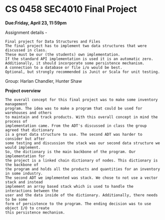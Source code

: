 # CS 0458 SEC4010 Final Project 

<b> Due:Friday, April 23, 11:59pm </b>

Assignment details -

	Final project for Data Structures and Files
	The final project has to implement two data structures that were discussed in class. 
	These must be our (the students) own implementation. 
	If the standard API implementation is used it is an automatic zero.   
	Additionally, it should incorporate some persistence mechanism. 
	A connection to a database or file i/o would be best. 
	Optional, but strongly recommended is Junit or Scala for unit testing. 
	
Group: Harlan Chandler, Hunter Shaw

<b> Project overview </b>

	The overall concept for this final project was to make some inventory management 
	program. The idea was to make a program that could be used for warehouses and others
	to maintain and track products. With this overall concept in mind the process of
	implementation came. From the ADT's discussed in class the group agreed that dictionary
	is a great data structure to use. The second ADT was harder to consider but after
	some testing and discussion the stack was our second data structure we would implement. 
	So, the dictionary is the main backbone of the program. Our implementation for
	the project is a linked chain dictionary of nodes. This dictionary is the backbone of
	the program and holds all the products and quantities for an inventory in some industry.
	The second ADT we implemented was stack. We chose to not use a vector stack and instead
	implement an array based stack which is used to handle the interactions between the
	user and the data inside of the dictionary. Additionally, there needs to be some
	form of persistence to the program. The ending decision was to use object I/O to create
	this persistence mechanism. 



